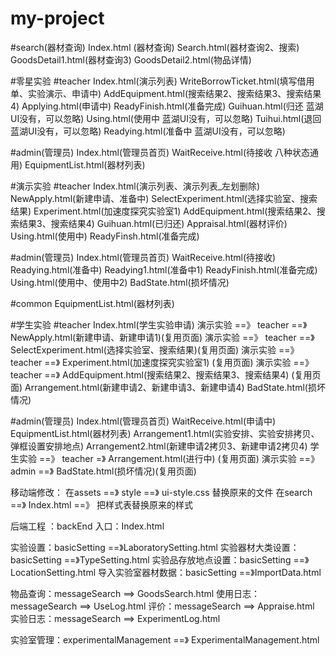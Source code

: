 # my-project

#search(器材查询)
Index.html (器材查询)
Search.html(器材查询2、搜索)
GoodsDetail1.html(器材查询3)
GoodsDetail2.html(物品详情)


#零星实验
#teacher
Index.html(演示列表)
WriteBorrowTicket.html(填写借用单、实验演示、申请中)
AddEquipment.html(搜索结果2、搜索结果3、搜索结果4)
Applying.html(申请中)
ReadyFinish.html(准备完成)
Guihuan.html(归还  蓝湖UI没有，可以忽略)
Using.html(使用中  蓝湖UI没有，可以忽略)
Tuihui.html(退回  蓝湖UI没有，可以忽略)
Readying.html(准备中  蓝湖UI没有，可以忽略)

#admin(管理员)
Index.html(管理员首页)
WaitReceive.html(待接收  八种状态通用)
EquipmentList.html(器材列表)

#演示实验
#teacher
Index.html(演示列表、演示列表_左划删除)
NewApply.html(新建申请、准备中)
SelectExperiment.html(选择实验室、搜索结果)
Experiment.html(加速度探究实验室1)
AddEquipment.html(搜索结果2、搜索结果3、搜索结果4)
Guihuan.html(已归还)
Appraisal.html(器材评价)
Using.html(使用中)
ReadyFinsh.html(准备完成)

#admin(管理员)
Index.html(管理员首页)
WaitReceive.html(待接收)
Readying.html(准备中)
Readying1.html(准备中1)
ReadyFinish.html(准备完成)
Using.html(使用中、使用中2)
BadState.html(损坏情况)

#common EquipmentList.html(器材列表)

#学生实验
#teacher
Index.html(学生实验申请)
演示实验 ==》 teacher ==》 NewApply.html(新建申请、新建申请1)(复用页面)
演示实验 ==》 teacher ==》 SelectExperiment.html(选择实验室、搜索结果)(复用页面)
演示实验 ==》 teacher ==》 Experiment.html(加速度探究实验室1) (复用页面)
演示实验 ==》 teacher ==》 AddEquipment.html(搜索结果2、搜索结果3、搜索结果4) (复用页面)
Arrangement.html(新建申请2、新建申请3、新建申请4)
BadState.html(损坏情况)

#admin(管理员)
Index.html(管理员首页)
WaitReceive.html(申请中)
EquipmentList.html(器材列表)
Arrangement1.html(实验安排、实验安排拷贝、弹框设置安排地点)
Arrangement2.html(新建申请2拷贝3、新建申请2拷贝4)
学生实验 ==》 teacher =》 Arrangement.html(进行中) (复用页面)
演示实验 ==》 admin ==》 BadState.html(损坏情况)(复用页面)


移动端修改：
在assets ==》 style ==》 ui-style.css 替换原来的文件
在search ==》 Index.html ==》 把样式表替换原来的样式


后端工程 ：backEnd
入口：Index.html

实验设置：basicSetting ==》LaboratorySetting.html
实验器材大类设置：basicSetting ==》TypeSetting.html
实验品存放地点设置：basicSetting ==》LocationSetting.html
导入实验室器材数据：basicSetting ==》ImportData.html

物品查询：messageSearch ==> GoodsSearch.html
使用日志：messageSearch ==> UseLog.html
评价：messageSearch ==> Appraise.html
实验日志：messageSearch ==> ExperimentLog.html

实验室管理：experimentalManagement ==》 ExperimentalManagement.html